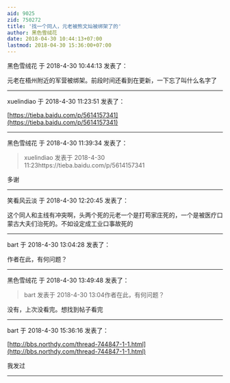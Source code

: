 ```yaml
---
aid: 9025
zid: 750272
title: '找一个同人，元老被熊文灿被绑架了的'
author: 黑色雪绒花
date: 2018-04-30 10:44:13+07:00
lastmod: 2018-04-30 15:36:00+07:00
---
```


黑色雪绒花 于 2018-4-30 10:44:13 发表了：

元老在梧州附近的军营被绑架。前段时间还看到在更新，一下忘了叫什么名字了

---------

xuelindiao 于 2018-4-30 11:23:51 发表了：

[https://tieba.baidu.com/p/5614157341](https://tieba.baidu.com/p/5614157341)

---------

黑色雪绒花 于 2018-4-30 11:39:34 发表了：

> xuelindiao 发表于 2018-4-30 11:23https://tieba.baidu.com/p/5614157341



多谢

---------

笑看风云淡 于 2018-4-30 12:20:45 发表了：

这个同人和主线有冲突啊，头两个死的元老一个是打苟家庄死的，一个是被医疗口蒙古大夫们治死的。不如设定成工业口事故死的

---------

bart 于 2018-4-30 13:04:28 发表了：

作者在此，有何问题？

---------

黑色雪绒花 于 2018-4-30 13:49:48 发表了：

> bart 发表于 2018-4-30 13:04作者在此，有何问题？



没有，上次没看完。想找到帖子看完

---------

bart 于 2018-4-30 15:36:16 发表了：

[http://bbs.northdy.com/thread-744847-1-1.html](http://bbs.northdy.com/thread-744847-1-1.html)

我发过

---------

